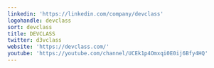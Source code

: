 ```yaml
---
linkedin: 'https://linkedin.com/company/devclass'
logohandle: devclass
sort: devclass
title: DEVCLASS
twitter: d3vclass
website: 'https://devclass.com/'
youtube: 'https://youtube.com/channel/UCEk1p4Omxqi0E0ij6Bfy4HQ'
---
```

